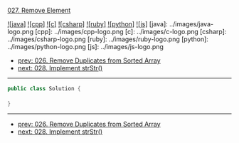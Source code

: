 [027. Remove Element](https://leetcode.com/problems/remove-element/)

[![java]](../java/027-remove-element.md)
[![cpp]](../cpp/027-remove-element.md)
[![c]](../c/027-remove-element.md)
[![csharp]](../csharp/027-remove-element.md)
[![ruby]](../ruby/027-remove-element.md)
[![python]](../python/027-remove-element.md)
[![js]](../js/027-remove-element.md)
[java]: ../images/java-logo.png
[cpp]: ../images/cpp-logo.png
[c]: ../images/c-logo.png
[csharp]: ../images/csharp-logo.png
[ruby]: ../images/ruby-logo.png
[python]: ../images/python-logo.png
[js]: ../images/js-logo.png

- [prev: 026. Remove Duplicates from Sorted Array](026-remove-duplicates-from-sorted-array.md)
- [next: 028. Implement strStr()](028-implement-strstr.md)

---
```java
public class Solution {

}
```

---

- [prev: 026. Remove Duplicates from Sorted Array](026-remove-duplicates-from-sorted-array.md)
- [next: 028. Implement strStr()](028-implement-strstr.md)

